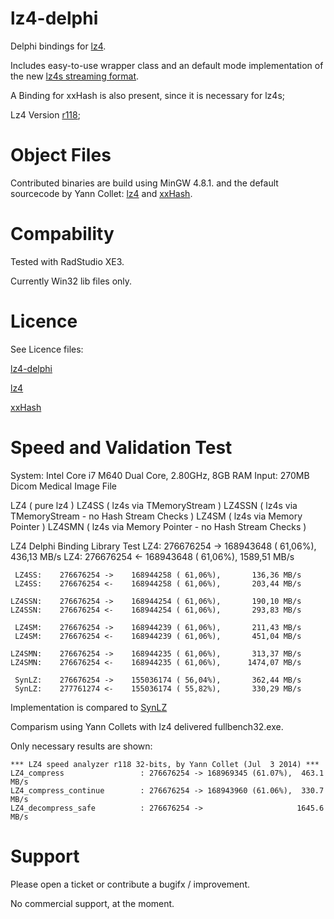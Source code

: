 lz4-delphi
==========

Delphi bindings for [lz4](https://code.google.com/p/lz4/).

Includes easy-to-use wrapper class and an default mode implementation of the new [lz4s streaming format](http://fastcompression.blogspot.fr/2013/04/lz4-streaming-format-final.html).

A Binding for xxHash is also present, since it is necessary for lz4s;

Lz4 Version [r118](https://code.google.com/p/lz4/source/detail?r=118);

Object Files
==========

Contributed binaries are build using MinGW 4.8.1. and the default sourcecode by Yann Collet: [lz4](https://code.google.com/p/lz4/) and [xxHash](https://code.google.com/p/xxhash/).

Compability
===========

Tested with RadStudio XE3.

Currently Win32 lib files only.

Licence
==========

See Licence files:

[lz4-delphi](https://github.com/Hugie/lz4-delphi/blob/master/LICENSE)

[lz4](https://github.com/Hugie/lz4-delphi/blob/master/LICENSE.lz4)

[xxHash](https://github.com/Hugie/lz4-delphi/blob/master/LICENSE.xxHash)

Speed and Validation Test
==========

   System: Intel Core i7 M640 Dual Core, 2.80GHz, 8GB RAM
   Input: 270MB Dicom Medical Image File

   LZ4 ( pure lz4 )
   LZ4SS  ( lz4s via TMemoryStream )
   LZ4SSN ( lz4s via TMemoryStream - no Hash Stream Checks )
   LZ4SM  ( lz4s via Memory Pointer )
   LZ4SMN ( lz4s via Memory Pointer - no Hash Stream Checks )

   LZ4 Delphi Binding Library Test
       LZ4:    276676254 ->    168943648 ( 61,06%),       436,13 MB/s
       LZ4:    276676254 <-    168943648 ( 61,06%),      1589,51 MB/s

     LZ4SS:    276676254 ->    168944258 ( 61,06%),       136,36 MB/s
     LZ4SS:    276676254 <-    168944258 ( 61,06%),       203,44 MB/s

    LZ4SSN:    276676254 ->    168944254 ( 61,06%),       190,10 MB/s
    LZ4SSN:    276676254 <-    168944254 ( 61,06%),       293,83 MB/s

     LZ4SM:    276676254 ->    168944239 ( 61,06%),       211,43 MB/s
     LZ4SM:    276676254 <-    168944239 ( 61,06%),       451,04 MB/s

    LZ4SMN:    276676254 ->    168944235 ( 61,06%),       313,37 MB/s
    LZ4SMN:    276676254 <-    168944235 ( 61,06%),      1474,07 MB/s

     SynLZ:    276676254 ->    155036174 ( 56,04%),       362,44 MB/s
     SynLZ:    277761274 <-    155036174 ( 55,82%),       330,29 MB/s

Implementation is compared to [SynLZ](http://synopse.info/forum/viewtopic.php?id=32)

Comparism using Yann Collets with lz4 delivered fullbench32.exe.

Only necessary results are shown:

    *** LZ4 speed analyzer r118 32-bits, by Yann Collet (Jul  3 2014) ***
    LZ4_compress                 : 276676254 -> 168969345 (61.07%),  463.1 MB/s
    LZ4_compress_continue        : 276676254 -> 168943960 (61.06%),  330.7 MB/s
    LZ4_decompress_safe          : 276676254 ->                     1645.6 MB/s

Support
==========

Please open a ticket or contribute a bugifx / improvement.

No commercial support, at the moment.
